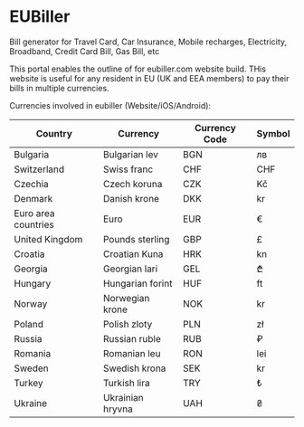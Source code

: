 # EUBiller
Bill generator for Travel Card, Car Insurance, Mobile recharges, Electricity, Broadband, Credit Card Bill, Gas Bill, etc

This portal enables the outline of for eubiller.com website build. THis website is useful for any resident in EU (UK and EEA members) to pay their bills in multiple currencies. 

Currencies involved in eubiller (Website/iOS/Android):

|    Country    |   Currency    | Currency Code |    Symbol     |
| ------------- | ------------- | ------------- | ------------- |
|   Bulgaria    | Bulgarian lev |     BGN       |      лв       |
|  Switzerland  |  Swiss franc  |     CHF       |     CHF       |
|    Czechia    |  Czech koruna |     CZK       |      Kč       |
|   Denmark     | Danish krone  |     DKK       |      kr       |
|Euro area countries|  Euro     |     EUR       |      €        |
|United Kingdom |Pounds sterling|     GBP       |      £        |
|    Croatia    | Croatian Kuna |     HRK       |      kn       |
|    Georgia    | Georgian lari |     GEL       |      ₾        |
|     Hungary   |Hungarian forint|     HUF       |     ft       |
|      Norway   |Norwegian krone|     NOK       |      kr       |
|      Poland   |  Polish zloty |     PLN       |      zł       |
|     Russia    | Russian ruble |     RUB       |       ₽       |
|     Romania   | Romanian leu  |     RON       |     lei       |
|     Sweden    | Swedish krona |     SEK       |      kr       |
|     Turkey    |  Turkish lira |     TRY       |       ₺       |
|    Ukraine    |Ukrainian hryvna |     UAH       |     ₴       |
